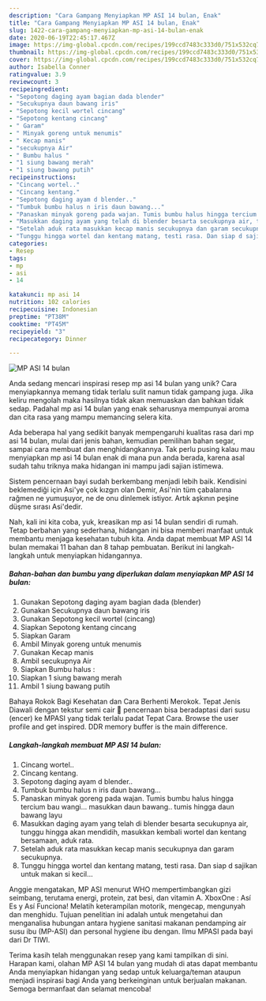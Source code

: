 ```yaml
---
description: "Cara Gampang Menyiapkan MP ASI 14 bulan, Enak"
title: "Cara Gampang Menyiapkan MP ASI 14 bulan, Enak"
slug: 1422-cara-gampang-menyiapkan-mp-asi-14-bulan-enak
date: 2020-06-19T22:45:17.467Z
image: https://img-global.cpcdn.com/recipes/199ccd7483c333d0/751x532cq70/mp-asi-14-bulan-foto-resep-utama.jpg
thumbnail: https://img-global.cpcdn.com/recipes/199ccd7483c333d0/751x532cq70/mp-asi-14-bulan-foto-resep-utama.jpg
cover: https://img-global.cpcdn.com/recipes/199ccd7483c333d0/751x532cq70/mp-asi-14-bulan-foto-resep-utama.jpg
author: Isabella Conner
ratingvalue: 3.9
reviewcount: 3
recipeingredient:
- "Sepotong daging ayam bagian dada blender"
- "Secukupnya daun bawang iris"
- "Sepotong kecil wortel cincang"
- "Sepotong kentang cincang"
- " Garam"
- " Minyak goreng untuk menumis"
- " Kecap manis"
- "secukupnya Air"
- " Bumbu halus "
- "1 siung bawang merah"
- "1 siung bawang putih"
recipeinstructions:
- "Cincang wortel.."
- "Cincang kentang."
- "Sepotong daging ayam d blender.."
- "Tumbuk bumbu halus n iris daun bawang..."
- "Panaskan minyak goreng pada wajan. Tumis bumbu halus hingga tercium bau wangi... masukkan daun bawang.. tumis hingga daun bawang layu"
- "Masukkan daging ayam yang telah di blender besarta secukupnya air, tunggu hingga akan mendidih, masukkan kembali wortel dan kentang bersamaan, aduk rata."
- "Setelah aduk rata masukkan kecap manis secukupnya dan garam secukupnya."
- "Tunggu hingga wortel dan kentang matang, testi rasa. Dan siap d sajikan untuk makan si kecil..."
categories:
- Resep
tags:
- mp
- asi
- 14

katakunci: mp asi 14 
nutrition: 102 calories
recipecuisine: Indonesian
preptime: "PT38M"
cooktime: "PT45M"
recipeyield: "3"
recipecategory: Dinner

---
```



![MP ASI 14 bulan](https://img-global.cpcdn.com/recipes/199ccd7483c333d0/751x532cq70/mp-asi-14-bulan-foto-resep-utama.jpg)

Anda sedang mencari inspirasi resep mp asi 14 bulan yang unik? Cara menyiapkannya memang tidak terlalu sulit namun tidak gampang juga. Jika keliru mengolah maka hasilnya tidak akan memuaskan dan bahkan tidak sedap. Padahal mp asi 14 bulan yang enak seharusnya mempunyai aroma dan cita rasa yang mampu memancing selera kita.

Ada beberapa hal yang sedikit banyak mempengaruhi kualitas rasa dari mp asi 14 bulan, mulai dari jenis bahan, kemudian pemilihan bahan segar, sampai cara membuat dan menghidangkannya. Tak perlu pusing kalau mau menyiapkan mp asi 14 bulan enak di mana pun anda berada, karena asal sudah tahu triknya maka hidangan ini mampu jadi sajian istimewa.

Sistem pencernaan bayi sudah berkembang menjadi lebih baik. Kendisini beklemediği için Asi&#39;ye çok kızgın olan Demir, Asi&#39;nin tüm çabalarına rağmen ne yumuşuyor, ne de onu dinlemek istiyor. Artık aşkının peşine düşme sırası Asi&#39;dedir.


Nah, kali ini kita coba, yuk, kreasikan mp asi 14 bulan sendiri di rumah. Tetap berbahan yang sederhana, hidangan ini bisa memberi manfaat untuk membantu menjaga kesehatan tubuh kita. Anda dapat membuat MP ASI 14 bulan memakai 11 bahan dan 8 tahap pembuatan. Berikut ini langkah-langkah untuk menyiapkan hidangannya.

<!--inarticleads1-->

##### Bahan-bahan dan bumbu yang diperlukan dalam menyiapkan MP ASI 14 bulan:

1. Gunakan Sepotong daging ayam bagian dada (blender)
1. Gunakan Secukupnya daun bawang iris
1. Gunakan Sepotong kecil wortel (cincang)
1. Siapkan Sepotong kentang cincang
1. Siapkan  Garam
1. Ambil  Minyak goreng untuk menumis
1. Gunakan  Kecap manis
1. Ambil secukupnya Air
1. Siapkan  Bumbu halus :
1. Siapkan 1 siung bawang merah
1. Ambil 1 siung bawang putih


Bahaya Rokok Bagi Kesehatan dan Cara Berhenti Merokok. Tepat Jenis Diawali dengan tekstur semi cair  pencernaan bisa beradaptasi dari susu (encer) ke MPASI yang tidak terlalu padat Tepat Cara. Browse the user profile and get inspired. DDR memory buffer is the main difference. 

<!--inarticleads2-->

##### Langkah-langkah membuat MP ASI 14 bulan:

1. Cincang wortel..
1. Cincang kentang.
1. Sepotong daging ayam d blender..
1. Tumbuk bumbu halus n iris daun bawang...
1. Panaskan minyak goreng pada wajan. Tumis bumbu halus hingga tercium bau wangi... masukkan daun bawang.. tumis hingga daun bawang layu
1. Masukkan daging ayam yang telah di blender besarta secukupnya air, tunggu hingga akan mendidih, masukkan kembali wortel dan kentang bersamaan, aduk rata.
1. Setelah aduk rata masukkan kecap manis secukupnya dan garam secukupnya.
1. Tunggu hingga wortel dan kentang matang, testi rasa. Dan siap d sajikan untuk makan si kecil...


Anggie mengatakan, MP ASI menurut WHO mempertimbangkan gizi seimbang, terutama energi, protein, zat besi, dan vitamin A. XboxOne : Así Es y Así Funciona! Melatih keterampilan motorik, mengecap, mengunyah dan menghidu. Tujuan penelitian ini adalah untuk mengetahui dan menganalisa hubungan antara hygiene sanitasi makanan pendamping air susu ibu (MP-ASI) dan personal hygiene ibu dengan. Ilmu MPASI pada bayi dari Dr TIWI. 

Terima kasih telah menggunakan resep yang kami tampilkan di sini. Harapan kami, olahan MP ASI 14 bulan yang mudah di atas dapat membantu Anda menyiapkan hidangan yang sedap untuk keluarga/teman ataupun menjadi inspirasi bagi Anda yang berkeinginan untuk berjualan makanan. Semoga bermanfaat dan selamat mencoba!
